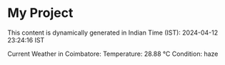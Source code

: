 # My Project

This content is dynamically generated in Indian Time (IST): 2024-04-12 23:24:16 IST


Current Weather in Coimbatore:
Temperature: 28.88 °C
Condition: haze

